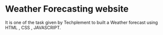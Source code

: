 # Weather Forecasting website

It is one of the task given by Techplement to built a Weather forecast using HTML , CSS , JAVASCRIPT.

